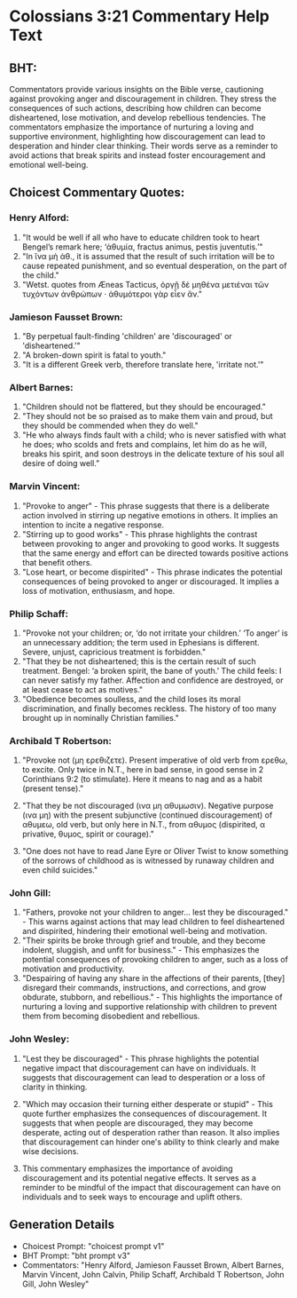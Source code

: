# Colossians 3:21 Commentary Help Text

## BHT:
Commentators provide various insights on the Bible verse, cautioning against provoking anger and discouragement in children. They stress the consequences of such actions, describing how children can become disheartened, lose motivation, and develop rebellious tendencies. The commentators emphasize the importance of nurturing a loving and supportive environment, highlighting how discouragement can lead to desperation and hinder clear thinking. Their words serve as a reminder to avoid actions that break spirits and instead foster encouragement and emotional well-being.

## Choicest Commentary Quotes:
### Henry Alford:
1. "It would be well if all who have to educate children took to heart Bengel’s remark here; ‘ἀθυμία, fractus animus, pestis juventutis.’" 
2. "In ἵνα μὴ ἀθ., it is assumed that the result of such irritation will be to cause repeated punishment, and so eventual desperation, on the part of the child."
3. "Wetst. quotes from Æneas Tacticus, ὀργῇ δὲ μηθένα μετιέναι τῶν τυχόντων ἀνθρώπων · ἀθυμότεροι γὰρ εἶεν ἄν."

### Jamieson Fausset Brown:
1. "By perpetual fault-finding 'children' are 'discouraged' or 'disheartened.'" 
2. "A broken-down spirit is fatal to youth." 
3. "It is a different Greek verb, therefore translate here, 'irritate not.'"

### Albert Barnes:
1. "Children should not be flattered, but they should be encouraged."
2. "They should not be so praised as to make them vain and proud, but they should be commended when they do well."
3. "He who always finds fault with a child; who is never satisfied with what he does; who scolds and frets and complains, let him do as he will, breaks his spirit, and soon destroys in the delicate texture of his soul all desire of doing well."

### Marvin Vincent:
1. "Provoke to anger" - This phrase suggests that there is a deliberate action involved in stirring up negative emotions in others. It implies an intention to incite a negative response.
2. "Stirring up to good works" - This phrase highlights the contrast between provoking to anger and provoking to good works. It suggests that the same energy and effort can be directed towards positive actions that benefit others.
3. "Lose heart, or become dispirited" - This phrase indicates the potential consequences of being provoked to anger or discouraged. It implies a loss of motivation, enthusiasm, and hope.

### Philip Schaff:
1. "Provoke not your children; or, ‘do not irritate your children.’ ‘To anger’ is an unnecessary addition; the term used in Ephesians is different. Severe, unjust, capricious treatment is forbidden."
2. "That they be not disheartened; this is the certain result of such treatment. Bengel: ‘a broken spirit, the bane of youth.’ The child feels: I can never satisfy my father. Affection and confidence are destroyed, or at least cease to act as motives."
3. "Obedience becomes soulless, and the child loses its moral discrimination, and finally becomes reckless. The history of too many brought up in nominally Christian families."

### Archibald T Robertson:
1. "Provoke not (μη ερεθιζετε). Present imperative of old verb from ερεθω, to excite. Only twice in N.T., here in bad sense, in good sense in 2 Corinthians 9:2 (to stimulate). Here it means to nag and as a habit (present tense)."

2. "That they be not discouraged (ινα μη αθυμωσιν). Negative purpose (ινα μη) with the present subjunctive (continued discouragement) of αθυμεω, old verb, but only here in N.T., from αθυμος (dispirited, α privative, θυμος, spirit or courage)."

3. "One does not have to read Jane Eyre or Oliver Twist to know something of the sorrows of childhood as is witnessed by runaway children and even child suicides."

### John Gill:
1. "Fathers, provoke not your children to anger... lest they be discouraged." - This warns against actions that may lead children to feel disheartened and dispirited, hindering their emotional well-being and motivation.
2. "Their spirits be broke through grief and trouble, and they become indolent, sluggish, and unfit for business." - This emphasizes the potential consequences of provoking children to anger, such as a loss of motivation and productivity.
3. "Despairing of having any share in the affections of their parents, [they] disregard their commands, instructions, and corrections, and grow obdurate, stubborn, and rebellious." - This highlights the importance of nurturing a loving and supportive relationship with children to prevent them from becoming disobedient and rebellious.

### John Wesley:
1. "Lest they be discouraged" - This phrase highlights the potential negative impact that discouragement can have on individuals. It suggests that discouragement can lead to desperation or a loss of clarity in thinking.

2. "Which may occasion their turning either desperate or stupid" - This quote further emphasizes the consequences of discouragement. It suggests that when people are discouraged, they may become desperate, acting out of desperation rather than reason. It also implies that discouragement can hinder one's ability to think clearly and make wise decisions.

3. This commentary emphasizes the importance of avoiding discouragement and its potential negative effects. It serves as a reminder to be mindful of the impact that discouragement can have on individuals and to seek ways to encourage and uplift others.


## Generation Details
- Choicest Prompt: "choicest prompt v1"
- BHT Prompt: "bht prompt v3"
- Commentators: "Henry Alford, Jamieson Fausset Brown, Albert Barnes, Marvin Vincent, John Calvin, Philip Schaff, Archibald T Robertson, John Gill, John Wesley"
